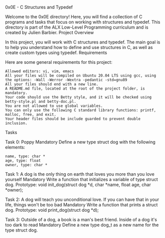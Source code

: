 0x0E - C Structures and Typedef

Welcome to the 0x0E directory! Here, you will find a collection of C programs and tasks that focus on working with structures and typedef. This directory is part of the ALX Low-Level Programming curriculum and is created by Julien Barbier.
Project Overview

In this project, you will work with C structures and typedef. The main goal is to help you understand how to define and use structures in C, as well as create custom types using typedef.
Requirements

Here are some general requirements for this project:

    Allowed editors: vi, vim, emacs
    All your files will be compiled on Ubuntu 20.04 LTS using gcc, using the options: -Wall -Werror -Wextra -pedantic -std=gnu89
    All your files should end with a new line.
    A README.md file, located at the root of the project folder, is mandatory.
    Your code should use the Betty style, and it will be checked using betty-style.pl and betty-doc.pl.
    You are not allowed to use global variables.
    You can only use the following C standard library functions: printf, malloc, free, and exit.
    Your header files should be include guarded to prevent double inclusion.

Tasks

Task 0: Poppy
Mandatory
Define a new type struct dog with the following elements:

    name, type: char *
    age, type: float
    owner, type: char *


Task 1: A dog is the only thing on earth that loves you more than you love yourself
Mandatory
Write a function that initializes a variable of type struct dog.
Prototype: void init_dog(struct dog *d, char *name, float age, char *owner);


Task 2: A dog will teach you unconditional love. If you can have that in your life, things won't be too bad
Mandatory
Write a function that prints a struct dog.
Prototype: void print_dog(struct dog *d);


Task 3: Outside of a dog, a book is a man's best friend. Inside of a dog it's too dark to read
Mandatory
Define a new type dog_t as a new name for the type struct dog.
